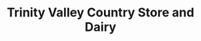 ---
title: "Trinity Valley Country Store and Dairy"
url: /cortland/trinity-valley-country-store-and-dairy/
shop: Bäckerei
---